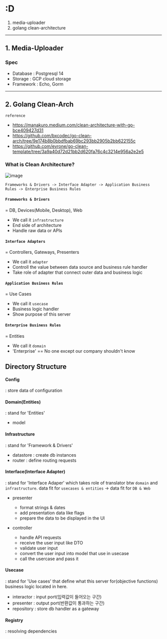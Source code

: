 # :D

1. media-uploader
2. golang clean-architecture

---

## 1. Media-Uploader

### Spec

- Database : Postgresql 14
- Storage : GCP cloud storage
- Framework : Echo, Gorm

---

## 2. Golang Clean-Arch

`reference`

- https://manakuro.medium.com/clean-architecture-with-go-bce409427d31
- https://github.com/bxcodec/go-clean-arch/tree/9e174b8b0bbdfbab69bc293bb2905b2bb622155c
- https://github.com/evrone/go-clean-template/tree/3a9a40d72d21bb2d620fa76c4c3214e956a2e2e5

### What is Clean Architecture?

<!-- Clean Architecture image -->

![image](https://user-images.githubusercontent.com/37768791/175006980-11eda9ba-c36f-4d6e-86db-00e1f4044ab6.png)

```
Frameworks & Drivers -> Interface Adapter -> Application Business Rules -> Enterprise Business Rules
```

#### `Frameworks & Drivers`

= DB, Devices(Mobile, Desktop), Web

- We call it `infrastructure`
- End side of architecture
- Handle raw data or APIs

#### `Interface Adapters`

= Controllers, Gateways, Presenters

- We call it `adapter`
- Controll the value between data source and business rule handler
- Take role of adapter that connect outer data and business logic

#### `Application Business Rules`

= Use Cases

- We call it `usecase`
- Business logic handler
- Show purpose of this server

#### `Enterprise Business Rules`

= Entities

- We call it `domain`
- 'Enterprise' == No one except our company shouldn't know

## Directory Structure

#### Config

: store data of configuration

#### Domain(Entities)

: stand for 'Entities'

- model

#### Infrastructure

: stand for 'Framework & Drivers'

- datastore
  : create db instances
- router
  : define routing requests

#### Interface(Interface Adapter)

: stand for 'Interface Adaper' which takes role of translator btw `domain` and `infrastructure`. data fit for `usecases & entities` -> data fit for `DB & Web`

<!-- - repository
  : store db handler as a gateway -->

- presenter

  - format strings & dates
  - add presentation data like flags
  - prepare the data to be displayed in the UI

- controller

  - handle API requests
  - receive the user input like DTO
  - validate user input
  - convert the user input into model that use in usecase
  - call the usercase and pass it

#### Usecase

: stand for 'Use cases' that define what this server for(objective functions)
business logic located in here.

- interactor
  : input port(입력값이 들어오는 구간)
- presenter
  : output port(반환값이 통과하는 구간)
- repository
  : store db handler as a gateway

#### Registry

: resolving dependencies
